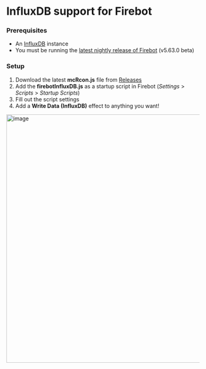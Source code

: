 # InfluxDB support for Firebot

### Prerequisites
- An [InfluxDB](https://docs.influxdata.com/influxdb/v2/get-started/) instance
- You must be running the [latest nightly release of Firebot](https://github.com/crowbartools/firebot-nightly/releases) (v5.63.0 beta)

### Setup
1. Download the latest **mcRcon.js** file from [Releases]([https://github.com/ebiggz/firebot-script-minecraft-rcon/releases](https://github.com/ebiggz/firebot-script-influx-db/releases))
2. Add the **firebotInfluxDB.js** as a startup script in Firebot (_Settings_ > _Scripts_ > _Startup Scripts_)
3. Fill out the script settings
4. Add a **Write Data (InfluxDB)** effect to anything you want!

<img width="647" alt="image" src="https://github.com/user-attachments/assets/d5bd1951-6b02-4fe5-b9d3-026d3ab060eb">
